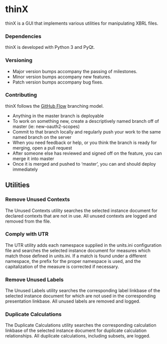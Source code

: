 thinX
=====

thinX is a GUI that implements various utilities for manipulating XBRL files.


### Dependencies

thinX is developed with Python 3 and PyQt.


### Versioning

* Major version bumps accompany the passing of milestones.
* Minor version bumps accompany new features.
* Patch version bumps accompany bug fixes.


### Contributing

thinX follows the [GitHub Flow][1] branching model.

* Anything in the master branch is deployable
* To work on something new, create a descriptively named branch off of master (ie: new-oauth2-scopes)
* Commit to that branch locally and regularly push your work to the same named branch on the server
* When you need feedback or help, or you think the branch is ready for merging, open a pull request
* After someone else has reviewed and signed off on the feature, you can merge it into master
* Once it is merged and pushed to ‘master’, you can and should deploy immediately


Utilities
---------

### Remove Unused Contexts

The Unused Contexts utility searches the selected instance document for declared contexts that are not in use. All unused contexts are logged and removed from the file.


### Comply with UTR

The UTR utility adds each namespace supplied in the units.ini configuration file and searches the selected instance document for measures which match those defined in units.ini. If a match is found under a different namespace, the prefix for the proper namespace is used, and the capitalization of the measure is corrected if necessary.


### Remove Unused Labels

The Unused Labels utility searches the corresponding label linkbase of the selected instance document for which are not used in the corresponding presentation linkbase. All unused labels are removed and logged.


### Duplicate Calculations

The Duplicate Calculations utility searches the corresponding calculation linkbase of the selected instance document for duplicate calculation relationships. All duplicate calculations, including subsets, are logged.


[1]: http://scottchacon.com/2011/08/31/github-flow.html
